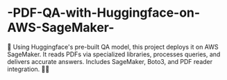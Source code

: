 # -PDF-QA-with-Huggingface-on-AWS-SageMaker-
🚀 Using Huggingface's pre-built QA model, this project deploys it on AWS SageMaker. It reads PDFs via specialized libraries, processes queries, and delivers accurate answers. Includes SageMaker, Boto3, and PDF reader integration. 📄🤖
